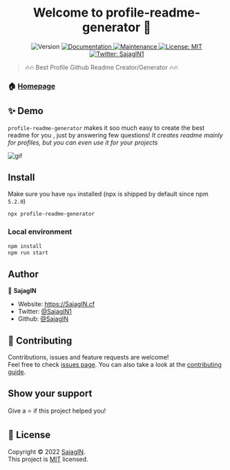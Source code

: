 <h1 align="center">Welcome to profile-readme-generator 👋</h1>
<p align="center">
  <img alt="Version" src="https://img.shields.io/badge/version-1.0.8-blue.svg?cacheSeconds=2592000&style=for-the-badge" />
  <a href="https://github.com/SajagIN/profile-readme-generator#readme" target="_blank">
    <img alt="Documentation" src="https://img.shields.io/badge/documentation-yes-brightgreen.svg?style=for-the-badge" />
  </a>
  <a href="https://github.com/SajagIN/profile-readme-generator/graphs/commit-activity" target="_blank">
    <img alt="Maintenance" src="https://img.shields.io/badge/Maintained%3F-yes-green.svg?style=for-the-badge" />
  </a>
  <a href="https://github.com/SajagIN/profile-readme-generator/blob/main/LICENSE" target="_blank">
    <img alt="License: MIT" src="https://img.shields.io/github/license/SajagIN/profile-readme-generator?style=for-the-badge" />
  </a>
  <br/>
  <a href="https://twitter.com/SajagIN1" target="_blank">
    <img alt="Twitter: SajagIN1" src="https://img.shields.io/twitter/follow/SajagIN1.svg?style=social" />
  </a>
</p>

> 🔥🔥 Best Profile Github Readme Creator/Generator 🔥🔥 

### 🏠 [Homepage](https://github.com/SajagIN/profile-readme-generator#readme)

## ✨ Demo
`profile-readme-generator` makes it soo much easy to create the best readme for you , just by answering few questions!
*It creates readme mainly for profiles, but you can even use it for your projects*

![gif](https://i.imgur.com/zBX8pgb.gif)

## Install

Make sure you have `npx` installed (npx is shipped by default since npm `5.2.0`)
```sh
npx profile-readme-generator
```
### Local environment
```sh
npm install
npm run start
```

## Author

👤 **SajagIN**

* Website: https://SajagIN.cf
* Twitter: [@SajagIN1](https://twitter.com/SajagIN1)
* Github: [@SajagIN](https://github.com/SajagIN)

## 🤝 Contributing

Contributions, issues and feature requests are welcome!<br />Feel free to check [issues page](https://github.com/SajagIN/profile-readme-generator/issues). You can also take a look at the [contributing guide](https://github.com/SajagIN/profile-readme-generator/blob/main/CONTRIBUTING.md).

## Show your support

Give a ⭐️ if this project helped you!

## 📝 License

Copyright © 2022 [SajagIN](https://github.com/SajagIN).<br />
This project is [MIT](https://github.com/SajagIN/profile-readme-generator/blob/main/LICENSE) licensed.
